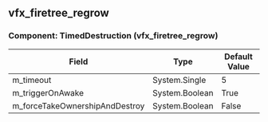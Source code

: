 ## vfx_firetree_regrow

### Component: TimedDestruction (vfx_firetree_regrow)

|Field|Type|Default Value|
|-----|----|-------------|
|m_timeout|System.Single|5|
|m_triggerOnAwake|System.Boolean|True|
|m_forceTakeOwnershipAndDestroy|System.Boolean|False|

